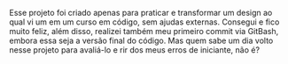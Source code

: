 Esse projeto foi criado apenas para praticar e transformar um design ao qual vi um em um curso em código, sem ajudas externas.
Consegui e fico muito feliz, além disso, realizei também meu primeiro commit via GitBash, embora essa seja a versão final do código. Mas quem sabe um dia volto nesse projeto para avaliá-lo e rir dos meus erros de iniciante, não é?
